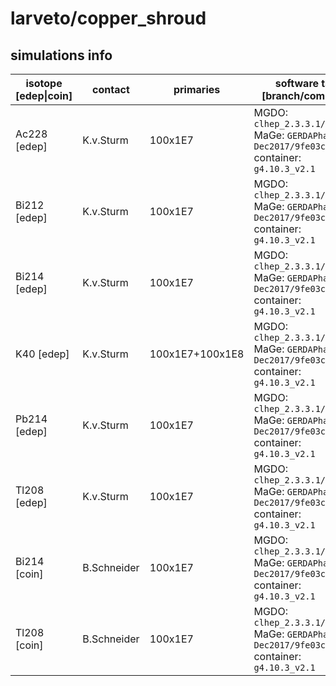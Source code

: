 # larveto/copper_shroud

## simulations info

| isotope \[edep\|coin\] | contact     | primaries       | software tag: \[branch/commmit\]                                                             | notes |
| ---------------------- | ----------- | --------------- | -------------------------------------------------------------------------------------------- | ----- |
| Ac228  \[edep\]        | K.v.Sturm   | 100x1E7         | MGDO: `clhep_2.3.3.1/cece4fe` MaGe: `GERDAPhaseII-Dec2017/9fe03ca` container: `g4.10.3_v2.1` |       |
| Bi212  \[edep\]        | K.v.Sturm   | 100x1E7         | MGDO: `clhep_2.3.3.1/cece4fe` MaGe: `GERDAPhaseII-Dec2017/9fe03ca` container: `g4.10.3_v2.1` |       |
| Bi214  \[edep\]        | K.v.Sturm   | 100x1E7         | MGDO: `clhep_2.3.3.1/cece4fe` MaGe: `GERDAPhaseII-Dec2017/9fe03ca` container: `g4.10.3_v2.1` |       |
| K40    \[edep\]        | K.v.Sturm   | 100x1E7+100x1E8 | MGDO: `clhep_2.3.3.1/cece4fe` MaGe: `GERDAPhaseII-Dec2017/9fe03ca` container: `g4.10.3_v2.1` |       |
| Pb214  \[edep\]        | K.v.Sturm   | 100x1E7         | MGDO: `clhep_2.3.3.1/cece4fe` MaGe: `GERDAPhaseII-Dec2017/9fe03ca` container: `g4.10.3_v2.1` |       |
| Tl208  \[edep\]        | K.v.Sturm   | 100x1E7         | MGDO: `clhep_2.3.3.1/cece4fe` MaGe: `GERDAPhaseII-Dec2017/9fe03ca` container: `g4.10.3_v2.1` |       |
| Bi214  \[coin\]        | B.Schneider | 100x1E7         | MGDO: `clhep_2.3.3.1/cece4fe` MaGe: `GERDAPhaseII-Dec2017/9fe03ca` container: `g4.10.3_v2.1` |       |
| Tl208  \[coin\]        | B.Schneider | 100x1E7         | MGDO: `clhep_2.3.3.1/cece4fe` MaGe: `GERDAPhaseII-Dec2017/9fe03ca` container: `g4.10.3_v2.1` |       |
